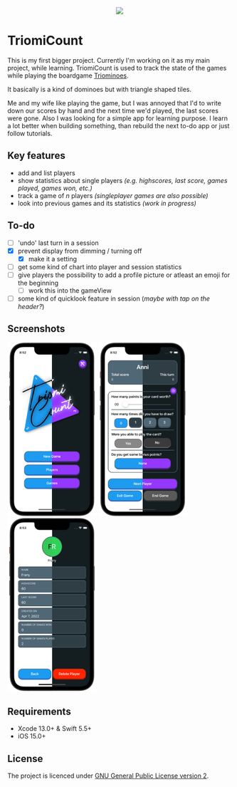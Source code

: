 <p align="center">
    <img src="https://github.com/vogelfrey/TriomiCount/blob/main/logo.png" width=600>
</p>

# TriomiCount
This is my first bigger project. Currently I'm working on it as my main project, while learning.
TriomiCount is used to track the state of the games while playing the boardgame [Triominoes](https://en.wikipedia.org/wiki/Triominoes).

It basically is a kind of dominoes but with triangle shaped tiles.

Me and my wife like playing the game, but I was annoyed that I'd to write down our scores by hand and the next time we'd played, the last scores were gone. Also I was looking for a simple app for learning purpose.
I learn a lot better when building something, than rebuild the next to-do app or just follow tutorials.

## Key features
* add and list players
* show statistics about single players *(e.g. highscores, last score, games played, games won, etc.)*
* track a game of *n* players *(singleplayer games are also possible)*
* look into previous games and its statistics *(work in progress)*

## To-do
- [ ] 'undo' last turn in a session
- [x] prevent display from dimming / turning off
    - [x] make it a setting
- [ ] get some kind of chart into player and session statistics
- [ ] give players the possibility to add a profile picture or atleast an emoji for the beginning
    - [ ] work this into the gameView
- [ ] some kind of quicklook feature in session (*maybe with tap on the header?*)

## Screenshots
<p float="left">
  <img src="./screenshots/homeView.png" width="200" />
  <img src="./screenshots/gameView.png" width="200" />
  <img src="./screenshots/playerDetailView.png" width="200" />
</p>

## Requirements
* Xcode 13.0+ & Swift 5.5+
* iOS 15.0+

## License
The project is licenced under [GNU General Public License version 2](./LICENSE).
